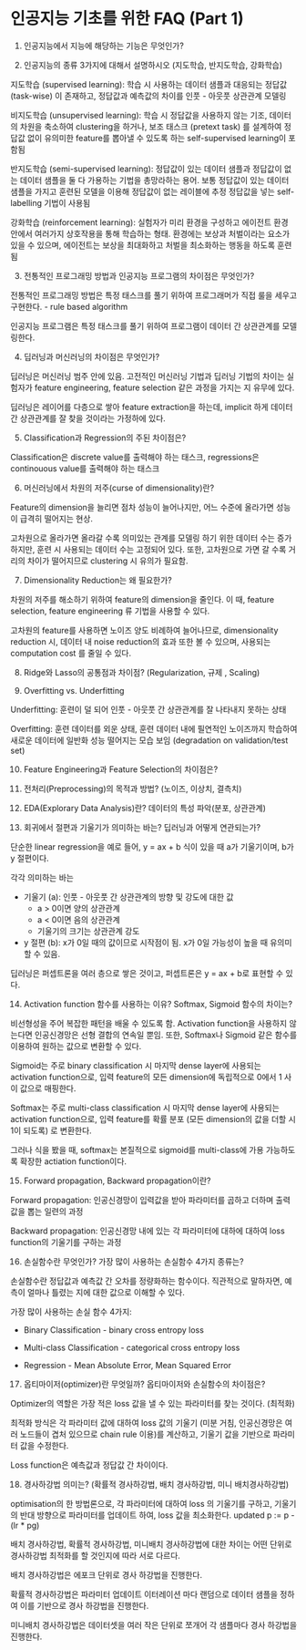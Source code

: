 # 인공지능 기초를 위한 FAQ (Part 1)

1. 인공지능에서 지능에 해당하는 기능은 무엇인가?

2. 인공지능의 종류 3가지에 대해서 설명하시오 (지도학습, 반지도학습, 강화학습)

지도학습 (supervised learning): 학습 시 사용하는 데이터 샘플과 대응되는 정답값 (task-wise) 이 존재하고, 정답값과 예측값의 차이를 인풋 - 아웃풋 상관관계 모델링

비지도학습 (unsupervised learning): 학습 시 정답값을 사용하지 않는 기조, 데이터의 차원을 축소하여 clustering을 하거나, 보조 태스크 (pretext task) 를 설계하여 정답값 없이 유의미한 feature를 뽑아낼 수 있도록 하는 self-supervised learning이 포함됨

반지도학습 (semi-supervised learning): 정답값이 있는 데이터 샘플과 정답값이 없는 데이터 샘플을 둘 다 가용하는 기법을 총망라하는 용어. 보통 정답값이 있는 데이터 샘플을 가지고 훈련된 모델을 이용해 정답값이 없는 레이블에 추정 정답값을 넣는 self-labelling 기법이 사용됨

강화학습 (reinforcement learning): 실험자가 미리 환경을 구성하고 에이전트 환경 안에서 여러가지 상호작용을 통해 학습하는 형태. 환경에는 보상과 처벌이라는 요소가 있을 수 있으며, 에이전트는 보상을 최대화하고 처벌을 최소화하는 행동을 하도록 훈련됨

3. 전통적인 프로그래밍 방법과 인공지능 프로그램의 차이점은 무엇인가?

전통적인 프로그래밍 방법은 특정 태스크를 풀기 위하여 프로그래머가 직접 룰을 세우고 구현한다. - rule based algorithm

인공지능 프로그램은 특정 태스크를 풀기 위하여 프로그램이 데이터 간 상관관계를 모델링한다.

4. 딥러닝과 머신러닝의 차이점은 무엇인가?

딥러닝은 머신러닝 범주 안에 있음. 고전적인 머신러닝 기법과 딥러닝 기법의 차이는 실험자가 feature engineering, feature selection 같은 과정을 가지는 지 유무에 있다.

딥러닝은 레이어를 다층으로 쌓아 feature extraction을 하는데, implicit 하게 데이터 간 상관관계를 잘 찾을 것이라는 가정하에 있다.

5. Classification과 Regression의 주된 차이점은?

Classification은 discrete value를 출력해야 하는 태스크, regressions은 continouous value를 출력해야 하는 태스크

6. 머신러닝에서 차원의 저주(curse of dimensionality)란?

Feature의 dimension을 늘리면 점차 성능이 늘어나지만, 어느 수준에 올라가면 성능이 급격히 떨어지는 현상.

고차원으로 올라가면 올라갈 수록 의미있는 관계를 모델링 하기 위한 데이터 수는 증가하지만, 훈련 시 사용되는 데이터 수는 고정되어 있다. 또한, 고차원으로 가면 갈 수록 거리의 차이가 떨어지므로 clustering 시 유의가 필요함.

7. Dimensionality Reduction는 왜 필요한가?

차원의 저주를 해소하기 위하여 feature의 dimension을 줄인다. 이 때, feature selection, feature engineering 류 기법을 사용할 수 있다.

고차원의 feature를 사용하면 노이즈 양도 비례하여 늘어나므로, dimensionality reduction 시, 데이터 내 noise reduction의 효과 또한 볼 수 있으며, 사용되는 computation cost 를 줄일 수 있다.

8. Ridge와 Lasso의 공통점과 차이점? (Regularization, 규제 , Scaling)

9. Overfitting vs. Underfitting

Underfitting: 훈련이 덜 되어 인풋 - 아웃풋 간 상관관계를 잘 나타내지 못하는 상태

Overfitting: 훈련 데이터를 외운 상태, 훈련 데이터 내에 필연적인 노이즈까지 학습하여 새로운 데이터에 일반화 성능 떨어지는 모습 보임 (degradation on validation/test set)

10. Feature Engineering과 Feature Selection의 차이점은?

11. 전처리(Preprocessing)의 목적과 방법? (노이즈, 이상치, 결측치)

12. EDA(Explorary Data Analysis)란? 데이터의 특성 파악(분포, 상관관계)

13. 회귀에서 절편과 기울기가 의미하는 바는? 딥러닝과 어떻게 연관되는가?

단순한 linear regression을 예로 들어, y = ax + b 식이 있을 때 a가 기울기이며, b가 y 절편이다.

각각 의미하는 바는

- 기울기 (a): 인풋 - 아웃풋 간 상관관계의 방향 및 강도에 대한 값
  - a > 0이면 양의 상관관계
  - a < 0이면 음의 상관관계
  - 기울기의 크기는 상관관계 강도
- y 절편 (b): x가 0일 때의 값이므로 시작점이 됨. x가 0일 가능성이 높을 때 유의미할 수 있음.

딥러닝은 퍼셉트론을 여러 층으로 쌓은 것이고, 퍼셉트론은 y = ax + b로 표현할 수 있다.

14. Activation function 함수를 사용하는 이유? Softmax, Sigmoid 함수의 차이는?

비선형성을 주어 복잡한 패턴을 배울 수 있도록 함. Activation function을 사용하지 않는다면 인공신경망은 선형 결합의 연속일 뿐임. 또한, Softmax나 Sigmoid 같은 함수를 이용하여 원하는 값으로 변환할 수 있다.

Sigmoid는 주로 binary classification 시 마지막 dense layer에 사용되는 activation function으로, 입력 feature의 모든 dimension에 독립적으로 0에서 1 사이 값으로 매핑한다.

Softmax는 주로 multi-class classification 시 마지막 dense layer에 사용되는 activation function으로, 입력 feature를 확률 분포 (모든 dimension의 값을 더할 시 1이 되도록) 로 변환한다.

그러나 식을 봤을 때, softmax는 본질적으로 sigmoid를 multi-class에 가용 가능하도록 확장한 actiation function이다.

15. Forward propagation, Backward propagation이란?

Forward propagation: 인공신경망이 입력값을 받아 파라미터를 곱하고 더하며 출력값을 뽑는 일련의 과정

Backward propagation: 인공신경망 내에 있는 각 파라미터에 대하에 대하여 loss function의 기울기를 구하는 과정

16. 손실함수란 무엇인가? 가장 많이 사용하는 손실함수 4가지 종류는?

손실함수란 정답값과 예측값 간 오차를 정량화하는 함수이다. 직관적으로 말하자면, 예측이 얼마나 틀렸는 지에 대한 값으로 이해할 수 있다.

가장 많이 사용하는 손실 함수 4가지:

- Binary Classification - binary cross entropy loss

- Multi-class Classification - categorical cross entropy loss

- Regression - Mean Absolute Error, Mean Squared Error

17. 옵티마이저(optimizer)란 무엇일까? 옵티마이저와 손실함수의 차이점은?

Optimizer의 역할은 가장 적은 loss 값을 낼 수 있는 파라미터를 찾는 것이다. (최적화)

최적화 방식은 각 파라미터 값에 대하여 loss 값의 기울기 (미분 거침, 인공신경망은 여러 노드들이 겹처 있으므로 chain rule 이용)를 계산하고, 기울기 값을 기반으로 파라미터 값을 수정한다.

Loss function은 예측값과 정답값 간 차이이다.

18. 경사하강법 의미는? (확률적 경사하강법, 배치 경사하강법, 미니 배치경사하강법)

optimisation의 한 방법론으로, 각 파라미터에 대하여 loss 의 기울기를 구하고, 기울기의 반대 방향으로 파라미터를 업데이트 하여, loss 값을 최소화한다. updated p := p - (lr * pg)

배치 경사하강법, 확률적 경사하강법, 미니배치 경사하강법에 대한 차이는 어떤 단위로 경사하강법 최적화를 할 것인지에 따라 서로 다르다.

배치 경사하강법은 에포크 단위로 경사 하강법을 진행한다.

확률적 경사하강법은 파라미터 업데이트 이터레이션 마다 랜덤으로 데이터 샘플을 정하여 이를 기반으로 경사 하강법을 진행한다.

미니배치 경사하강법은 데이터셋을 여러 작은 단위로 쪼개어 각 샘플마다 경사 하강법을 진행한다.
